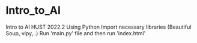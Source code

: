 # Intro_to_AI
Intro to AI HUST 2022.2
Using Python
Import necessary libraries (Beautiful Soup, vipy,..)
Run 'main.py' file and then run 'index.html'
